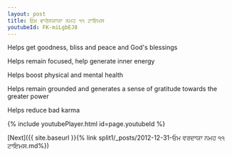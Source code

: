 ```yaml
---
layout: post
title: ਓਮ ਵਾਰੇਨਯਾਯਾ ਨਮਹ ੧੧ ਟਾਇਮਸ
youtubeId: FK-miLgbEJ8
---
```

 
 
Helps get goodness, bliss and peace and God's blessings
 
Helps remain focused, help generate inner energy 
 
Helps boost physical and mental health 
 
Helps remain grounded and generates a sense of gratitude towards the greater power 
 
Helps reduce bad karma
 
 
 
 


{% include youtubePlayer.html id=page.youtubeId %}
 
[Next]({{ site.baseurl }}{% link  split1/_posts/2012-12-31-ਓਮ ਵਰਦਾਯਾ ਨਮਹ ੧੧ ਟਾਇਮਸ.md%})
 
